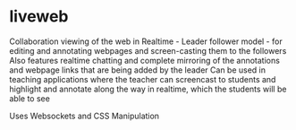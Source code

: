 liveweb
=======

Collaboration viewing of the web in Realtime - Leader follower model - for editing and annotating webpages and screen-casting them to the followers 
Also features realtime chatting and complete mirroring of the annotations and webpage links that are being added by the leader
Can be used in teaching applications where the teacher can screencast to students and highlight and annotate along the way in realtime, which the students will be able to see

Uses Websockets and CSS Manipulation
